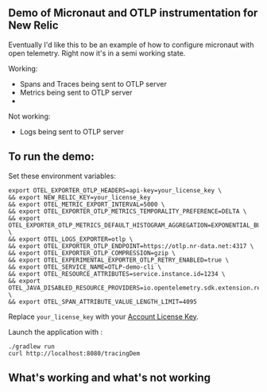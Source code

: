 ## Demo of Micronaut and OTLP instrumentation for New Relic

Eventually I'd like this to be an example of how to configure micronaut with open telemetry. Right now it's in a semi working state.

Working:

* Spans and Traces being sent to OTLP server
* Metrics being sent to OTLP server
* 
Not working:

* Logs being sent to OTLP server

## To run the demo:

Set these environment variables:

```
export OTEL_EXPORTER_OTLP_HEADERS=api-key=your_license_key \
&& export NEW_RELIC_KEY=your_license_key
&& export OTEL_METRIC_EXPORT_INTERVAL=5000 \
&& export OTEL_EXPORTER_OTLP_METRICS_TEMPORALITY_PREFERENCE=DELTA \
&& export OTEL_EXPORTER_OTLP_METRICS_DEFAULT_HISTOGRAM_AGGREGATION=EXPONENTIAL_BUCKET_HISTOGRAM \
&& export OTEL_LOGS_EXPORTER=otlp \
&& export OTEL_EXPORTER_OTLP_ENDPOINT=https://otlp.nr-data.net:4317 \
&& export OTEL_EXPORTER_OTLP_COMPRESSION=gzip \
&& export OTEL_EXPERIMENTAL_EXPORTER_OTLP_RETRY_ENABLED=true \
&& export OTEL_SERVICE_NAME=OTLP-demo-cli \
&& export OTEL_RESOURCE_ATTRIBUTES=service.instance.id=1234 \
&& export OTEL_JAVA_DISABLED_RESOURCE_PROVIDERS=io.opentelemetry.sdk.extension.resources.ProcessResourceProvider \
&& export OTEL_SPAN_ATTRIBUTE_VALUE_LENGTH_LIMIT=4095
```

Replace `your_license_key` with your [Account License Key](https://one.newrelic.com/launcher/api-keys-ui.launcher).

Launch the application with :
```
./gradlew run
curl http://localhost:8080/tracingDem 
```

## What's working and what's not working
